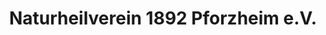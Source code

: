 ---
title: "Naturheilverein 1892 Pforzheim e.V."
url: /pforzheim/naturheilverein-1892-pforzheim-e-v/
shop: Bücher
---